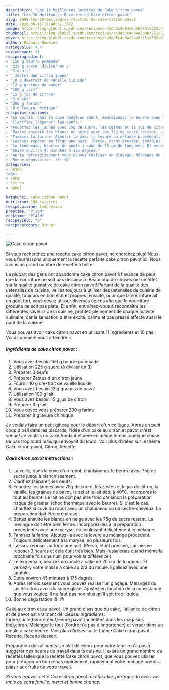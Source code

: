 ```yaml
---
description: "Les 10 Meilleures Recettes de Cake citron pavot"
title: "Les 10 Meilleures Recettes de Cake citron pavot"
slug: 2099-les-10-meilleures-recettes-de-cake-citron-pavot
date: 2020-06-11T11:48:51.387Z
image: https://img-global.cpcdn.com/recipes/c43dd5c4d94e2ba0/751x532cq70/cake-citron-pavot-photo-principale-de-la-recette.jpg
thumbnail: https://img-global.cpcdn.com/recipes/c43dd5c4d94e2ba0/751x532cq70/cake-citron-pavot-photo-principale-de-la-recette.jpg
cover: https://img-global.cpcdn.com/recipes/c43dd5c4d94e2ba0/751x532cq70/cake-citron-pavot-photo-principale-de-la-recette.jpg
author: Richard Hawkins
ratingvalue: 4.4
reviewcount: 11
recipeingredient:
- "150 g beurre pommade"
- "225 g sucre  diviser en 3"
- "3 oeufs"
- " Zestes dun citron jaune"
- "10 g dextrait de vanille liquide"
- "12 g graines de pavot"
- "100 g lait"
- "15 g jus de citron"
- "3 g sel"
- "200 g farine"
- "8 g levure chimique"
recipeinstructions:
- "La veille, dans la cuve d&#39;un robot, émulsionnez le beurre avec 75g de sucre jusqu&#39;à blanchissement."
- "Clarifiez (séparer) les oeufs."
- "Fouettez les jaunes avec 75g de sucre, les zestes et le jus de citron, la vanille, les graines de pavot, le sel et le lait tiédi à 40°C. Incorporez le tout au beurre. Le lait ne doit pas être froid car sinon la préparation risque de grainer. (choc thermique avec le beurre). Si c&#39;est le cas, chauffez la cuve du robot avec un chalumeau ou un sèche-cheveux. La préparation doit être crémeuse."
- "Battez ensuite les blancs en neige avec les 75g de sucre restant. La meringue doit être bien ferme. Incorporez-les à la préparation précédente avec une maryse, en soulevant délicatement le mélange."
- "Tamisez la farine. Ajoutez-la avec la levure au mélange précédent. Toujours délicatement à la maryse, en plusieurs fois."
- "Laissez reposer au frigo une nuit. (Perso, étant pressée, j&#39;ai laissée reposer 3 heures et cela était très bien. Mais j&#39;essaierais quand même la prochaine fois une nuit, pour voir la différence.)"
- "Le lendemain, beurrez un moule à cake de 25 cm de longueur. Et versez-y votre masse à cake au 2/3 du moule. Egalisez avec une spatule."
- "Cuire environ 45 minutes à 175 degrés."
- "Après refroidissement vous pouvez réaliser un glaçage. Mélangez du jus de citron avec du sucre glace. Ajustez en fonction de la consistance que vous voulez. Il ne faut pas non plus qu&#39;il soit trop liquide."
- "Bonne dégustation !!!! 😜"
categories:
- Resep
tags:
- cake
- citron
- pavot

katakunci: cake citron pavot 
nutrition: 188 calories
recipecuisine: Indonesian
preptime: "PT15M"
cooktime: "PT42M"
recipeyield: "3"
recipecategory: Dinner

---
```



![Cake citron pavot](https://img-global.cpcdn.com/recipes/c43dd5c4d94e2ba0/751x532cq70/cake-citron-pavot-photo-principale-de-la-recette.jpg)

Si vous recherchez une recette cake citron pavot, ne cherchez plus! Nous vous fournissons uniquement la recette parfaite cake citron pavot ici. Nous avons un grand nombre de recette à tester.

La plupart des gens ont abandonné cake citron pavot à l'avance de peur que la nourriture ne soit pas délicieuse. Beaucoup de choses ont un effet sur la qualité gustative de cake citron pavot! Partant de la qualité des ustensiles de cuisine, veillez toujours à utiliser des ustensiles de cuisine de qualité, toujours en bon état et propres. Ensuite, pour que la nourriture ait un goût fort, vous devez utiliser diverses épices afin que la nourriture produite ne soit pas plate. Et enfin, entraînez-vous à reconnaître les différentes saveurs de la cuisine, profitez pleinement de chaque activité culinaire, car la sensation d'être excité, calme et pas pressé affecte aussi le goût de la cuisine!

<!--inarticleads1-->

Vous pouvez avoir cake citron pavot en utilisant 11 Ingrédients et 10 pas. Voici comment vous atteindre il.

##### Ingrédients de cake citron pavot :

1. Vous avez besoin 150 g beurre pommade
1. Utilisation 225 g sucre (à diviser en 3)
1. Préparer 3 oeufs
1. Préparer  Zestes d&#39;un citron jaune
1. Fournir 10 g d&#39;extrait de vanille liquide
1. Vous avez besoin 12 g graines de pavot
1. Utilisation 100 g lait
1. Vous avez besoin 15 g jus de citron
1. Préparer 3 g sel
1. Vous devez vous préparer 200 g farine
1. Préparer 8 g levure chimique


Je voulais faire un petit gâteau pour le départ d&#39;un collègue. Après un petit coup d&#39;oeil dans les placards, l&#39;idée d&#39;un cake au citron et pavot m&#39;est venue! Je voulais un cake fondant et aéré en même temps, quelque chose de pas trop lourd mais qui envoyait du lourd. Voir plus d&#39;idées sur le thème Cake citron pavot, Citron, Recette. 

<!--inarticleads2-->

##### Cake citron pavot instructions :

1. La veille, dans la cuve d&#39;un robot, émulsionnez le beurre avec 75g de sucre jusqu&#39;à blanchissement.
1. Clarifiez (séparer) les oeufs.
1. Fouettez les jaunes avec 75g de sucre, les zestes et le jus de citron, la vanille, les graines de pavot, le sel et le lait tiédi à 40°C. Incorporez le tout au beurre. Le lait ne doit pas être froid car sinon la préparation risque de grainer. (choc thermique avec le beurre). Si c&#39;est le cas, chauffez la cuve du robot avec un chalumeau ou un sèche-cheveux. La préparation doit être crémeuse.
1. Battez ensuite les blancs en neige avec les 75g de sucre restant. La meringue doit être bien ferme. Incorporez-les à la préparation précédente avec une maryse, en soulevant délicatement le mélange.
1. Tamisez la farine. Ajoutez-la avec la levure au mélange précédent. Toujours délicatement à la maryse, en plusieurs fois.
1. Laissez reposer au frigo une nuit. (Perso, étant pressée, j&#39;ai laissée reposer 3 heures et cela était très bien. Mais j&#39;essaierais quand même la prochaine fois une nuit, pour voir la différence.)
1. Le lendemain, beurrez un moule à cake de 25 cm de longueur. Et versez-y votre masse à cake au 2/3 du moule. Egalisez avec une spatule.
1. Cuire environ 45 minutes à 175 degrés.
1. Après refroidissement vous pouvez réaliser un glaçage. Mélangez du jus de citron avec du sucre glace. Ajustez en fonction de la consistance que vous voulez. Il ne faut pas non plus qu&#39;il soit trop liquide.
1. Bonne dégustation !!!! 😜


Cake au citron et au pavot. Un grand classique du cake, l&#39;alliance de citron et de pavot est vraiment délicieuse. Ingrédients: farine,sucre,beurre,oeuf,levure,pavot (achetées dans les magasins bio),citron. Mélanger le tout (l&#39;ordre n&#39;a pas d&#39;importance) et verser dans un moule à cake beurré. Voir plus d&#39;idées sur le thème Cake citron pavot, Recette, Recette dessert. 

<!--inarticleads1-->

<p>
Préparation des aliments Un plat délicieux pour votre famille n'a pas à suggérer des heures de travail dans la cuisine. Il existe un grand nombre de recettes telles que la recette Cake citron pavot, que vous pouvez utiliser pour préparer un bon repas rapidement, rapidement votre ménage prendra plaisir aux fruits de votre travail.
</p>

<p>
<i>Si vous trouvez cette Cake citron pavot recette utile, partagez-la avec vos amis ou votre famille, merci et bonne chance.</i>
</p>
